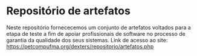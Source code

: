# Repositório de artefatos
Neste repositório fornececemos um conjunto de artefatos voltados para a etapa de teste a fim de apoiar profissionais de software no processo de garantia da qualidade dos seus sistemas. Link de acesso ao site: https://petcompufma.org/dexters/repositorio/artefatos.php
